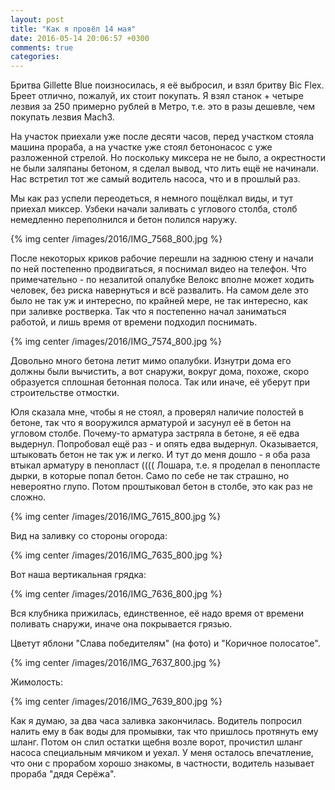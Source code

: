 ```yaml
---
layout: post
title: "Как я провёл 14 мая"
date: 2016-05-14 20:06:57 +0300
comments: true
categories: 
---
```

Бритва Gillette Blue поизносилась, я её выбросил, и взял бритву Bic Flex. Бреет отлично, пожалуй, их стоит покупать. Я взял станок + четыре лезвия за 250 примерно рублей в Метро, т.е. это в разы дешевле, чем покупать лезвия Mach3.

На участок приехали уже после десяти часов, перед участком стояла машина прораба, а на участке уже стоял бетононасос с уже разложенной стрелой. Но поскольку миксера не не было, а окрестности не были заляпаны бетоном, я сделал вывод, что лить ещё не начинали. Нас встретил тот же самый водитель насоса, что и в прошлый раз.

Мы как раз успели переодеться, я немного пощёлкал виды, и тут приехал миксер. Узбеки начали заливать с углового столба, столб немедленно переполнился и бетон полился наружу. 

{% img center /images/2016/IMG_7568_800.jpg %}

После некоторых криков рабочие перешли на заднюю стену и начали по ней постепенно продвигаться, я поснимал видео на телефон. Что примечательно - по незалитой опалубке Велокс вполне может ходить человек, без риска навернуться и всё развалить. На самом деле это было не так уж и интересно, по крайней мере, не так интересно, как при заливке ростверка. Так что я постепенно начал заниматься работой, и лишь время от времени подходил поснимать. 

{% img center /images/2016/IMG_7574_800.jpg %}

Довольно много бетона летит мимо опалубки. Изнутри дома его должны были вычистить, а вот снаружи, вокруг дома, похоже, скоро образуется сплошная бетонная полоса. Так или иначе, её уберут при строительстве отмостки.

Юля сказала мне, чтобы я не стоял, а проверял наличие полостей в бетоне, так что я вооружился арматурой и засунул её в бетон на угловом столбе. Почему-то арматура застряла в бетоне, я её едва выдернул. Попробовал ещё раз - и опять едва выдернул. Оказывается, штыковать бетон не так уж и легко. И тут до меня дошло - я оба раза втыкал арматуру в пенопласт (((( Лошара, т.е. я проделал в пенопласте дырки, в которые попал бетон. Само по себе не так страшно, но невероятно глупо. Потом проштыковал бетон в столбе, это как раз не сложно.

{% img center /images/2016/IMG_7615_800.jpg %}

Вид на заливку со стороны огорода:

{% img center /images/2016/IMG_7635_800.jpg %}

Вот наша вертикальная грядка:

{% img center /images/2016/IMG_7636_800.jpg %}

Вся клубника прижилась, единственное, её надо время от времени поливать снаружи, иначе она покрывается грязью.

Цветут яблони "Слава победителям" (на фото) и "Коричное полосатое".

{% img center /images/2016/IMG_7637_800.jpg %}

Жимолость:

{% img center /images/2016/IMG_7639_800.jpg %}

Как я думаю, за два часа заливка закончилась. Водитель попросил налить ему в бак воды для промывки, так что пришлось протянуть ему шланг. Потом он слил остатки щебня возле ворот, прочистил шланг насоса специальным мячиком и уехал. У меня осталось впечатление, что они с прорабом хорошо знакомы, в частности, водитель называет прораба "дядя Серёжа".

